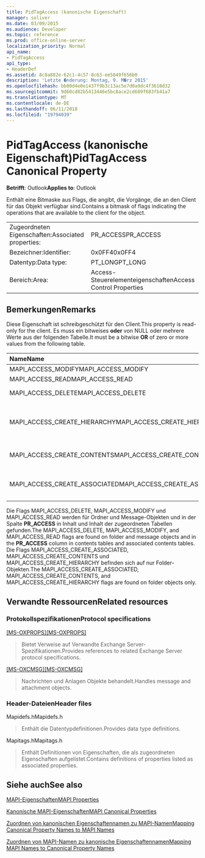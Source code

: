 ```yaml
---
title: PidTagAccess (kanonische Eigenschaft)
manager: soliver
ms.date: 03/09/2015
ms.audience: Developer
ms.topic: reference
ms.prod: office-online-server
localization_priority: Normal
api_name:
- PidTagAccess
api_type:
- HeaderDef
ms.assetid: 8c8a882e-62c1-4c57-8c63-ee5849f656b0
description: 'Letzte �nderung: Montag, 9. M�rz 2015'
ms.openlocfilehash: bb00d4e0e1437f9b3c13ac5e7d0a9dc4f3610d32
ms.sourcegitcommit: 9d60cd82b5413446e5bc8ace2cd689f683fb41a7
ms.translationtype: MT
ms.contentlocale: de-DE
ms.lasthandoff: 06/11/2018
ms.locfileid: "19794039"
---
```

# <a name="pidtagaccess-canonical-property"></a><span data-ttu-id="e644b-103">PidTagAccess (kanonische Eigenschaft)</span><span class="sxs-lookup"><span data-stu-id="e644b-103">PidTagAccess Canonical Property</span></span>

  
  
<span data-ttu-id="e644b-104">**Betrifft**: Outlook</span><span class="sxs-lookup"><span data-stu-id="e644b-104">**Applies to**: Outlook</span></span> 
  
<span data-ttu-id="e644b-105">Enthält eine Bitmaske aus Flags, die angibt, die Vorgänge, die an den Client für das Objekt verfügbar sind.</span><span class="sxs-lookup"><span data-stu-id="e644b-105">Contains a bitmask of flags indicating the operations that are available to the client for the object.</span></span>
  
|||
|:-----|:-----|
|<span data-ttu-id="e644b-106">Zugeordneten Eigenschaften:</span><span class="sxs-lookup"><span data-stu-id="e644b-106">Associated properties:</span></span>  <br/> |<span data-ttu-id="e644b-107">PR_ACCESS</span><span class="sxs-lookup"><span data-stu-id="e644b-107">PR_ACCESS</span></span>  <br/> |
|<span data-ttu-id="e644b-108">Bezeichner:</span><span class="sxs-lookup"><span data-stu-id="e644b-108">Identifier:</span></span>  <br/> |<span data-ttu-id="e644b-109">0x0FF4</span><span class="sxs-lookup"><span data-stu-id="e644b-109">0x0FF4</span></span>  <br/> |
|<span data-ttu-id="e644b-110">Datentyp:</span><span class="sxs-lookup"><span data-stu-id="e644b-110">Data type:</span></span>  <br/> |<span data-ttu-id="e644b-111">PT_LONG</span><span class="sxs-lookup"><span data-stu-id="e644b-111">PT_LONG</span></span>  <br/> |
|<span data-ttu-id="e644b-112">Bereich:</span><span class="sxs-lookup"><span data-stu-id="e644b-112">Area:</span></span>  <br/> |<span data-ttu-id="e644b-113">Access-Steuerelementeigenschaften</span><span class="sxs-lookup"><span data-stu-id="e644b-113">Access Control Properties</span></span>  <br/> |
   
## <a name="remarks"></a><span data-ttu-id="e644b-114">Bemerkungen</span><span class="sxs-lookup"><span data-stu-id="e644b-114">Remarks</span></span>

<span data-ttu-id="e644b-115">Diese Eigenschaft ist schreibgeschützt für den Client.</span><span class="sxs-lookup"><span data-stu-id="e644b-115">This property is read-only for the client.</span></span> <span data-ttu-id="e644b-116">Es muss ein bitweises **oder** von NULL oder mehrere Werte aus der folgenden Tabelle.</span><span class="sxs-lookup"><span data-stu-id="e644b-116">It must be a bitwise **OR** of zero or more values from the following table.</span></span> 
  
|<span data-ttu-id="e644b-117">**Name**</span><span class="sxs-lookup"><span data-stu-id="e644b-117">**Name**</span></span>|<span data-ttu-id="e644b-118">**Wert**</span><span class="sxs-lookup"><span data-stu-id="e644b-118">**Value**</span></span>|<span data-ttu-id="e644b-119">**Beschreibung**</span><span class="sxs-lookup"><span data-stu-id="e644b-119">**Description**</span></span>|
|:-----|:-----|:-----|
|<span data-ttu-id="e644b-120">MAPI_ACCESS_MODIFY</span><span class="sxs-lookup"><span data-stu-id="e644b-120">MAPI_ACCESS_MODIFY</span></span>  <br/> |<span data-ttu-id="e644b-121">0x00000001</span><span class="sxs-lookup"><span data-stu-id="e644b-121">0x00000001</span></span>  <br/> |<span data-ttu-id="e644b-122">Schreiben</span><span class="sxs-lookup"><span data-stu-id="e644b-122">Write</span></span>  <br/> |
|<span data-ttu-id="e644b-123">MAPI_ACCESS_READ</span><span class="sxs-lookup"><span data-stu-id="e644b-123">MAPI_ACCESS_READ</span></span>  <br/> |<span data-ttu-id="e644b-124">0x00000002</span><span class="sxs-lookup"><span data-stu-id="e644b-124">0x00000002</span></span>  <br/> |<span data-ttu-id="e644b-125">Lesen</span><span class="sxs-lookup"><span data-stu-id="e644b-125">Read</span></span>  <br/> |
|<span data-ttu-id="e644b-126">MAPI_ACCESS_DELETE</span><span class="sxs-lookup"><span data-stu-id="e644b-126">MAPI_ACCESS_DELETE</span></span>  <br/> |<span data-ttu-id="e644b-127">0 x 00000004</span><span class="sxs-lookup"><span data-stu-id="e644b-127">0x00000004</span></span>  <br/> |<span data-ttu-id="e644b-128">Löschen</span><span class="sxs-lookup"><span data-stu-id="e644b-128">Delete</span></span>  <br/> |
|<span data-ttu-id="e644b-129">MAPI_ACCESS_CREATE_HIERARCHY</span><span class="sxs-lookup"><span data-stu-id="e644b-129">MAPI_ACCESS_CREATE_HIERARCHY</span></span>  <br/> |<span data-ttu-id="e644b-130">0 x 00000008</span><span class="sxs-lookup"><span data-stu-id="e644b-130">0x00000008</span></span>  <br/> |<span data-ttu-id="e644b-131">Erstellen von Unterordnern im Ordner-Hierarchie</span><span class="sxs-lookup"><span data-stu-id="e644b-131">Create subfolders in the folder hierarchy</span></span>  <br/> |
|<span data-ttu-id="e644b-132">MAPI_ACCESS_CREATE_CONTENTS</span><span class="sxs-lookup"><span data-stu-id="e644b-132">MAPI_ACCESS_CREATE_CONTENTS</span></span>  <br/> |<span data-ttu-id="e644b-133">0 x 00000010</span><span class="sxs-lookup"><span data-stu-id="e644b-133">0x00000010</span></span>  <br/> |<span data-ttu-id="e644b-134">Erstellen von Nachrichten</span><span class="sxs-lookup"><span data-stu-id="e644b-134">Create content messages</span></span>  <br/> |
|<span data-ttu-id="e644b-135">MAPI_ACCESS_CREATE_ASSOCIATED</span><span class="sxs-lookup"><span data-stu-id="e644b-135">MAPI_ACCESS_CREATE_ASSOCIATED</span></span>  <br/> |<span data-ttu-id="e644b-136">0 x 00000020</span><span class="sxs-lookup"><span data-stu-id="e644b-136">0x00000020</span></span>  <br/> |<span data-ttu-id="e644b-137">Erstellen der zugeordnete von Nachrichten</span><span class="sxs-lookup"><span data-stu-id="e644b-137">Create associated content messages</span></span>  <br/> |
   
<span data-ttu-id="e644b-138">Die Flags MAPI_ACCESS_DELETE, MAPI_ACCESS_MODIFY und MAPI_ACCESS_READ werden für Ordner und Message-Objekten und in der Spalte **PR_ACCESS** in Inhalt und Inhalt der zugeordneten Tabellen gefunden.</span><span class="sxs-lookup"><span data-stu-id="e644b-138">The MAPI_ACCESS_DELETE, MAPI_ACCESS_MODIFY, and MAPI_ACCESS_READ flags are found on folder and message objects and in the **PR_ACCESS** column in contents tables and associated contents tables.</span></span> <span data-ttu-id="e644b-139">Die Flags MAPI_ACCESS_CREATE_ASSOCIATED, MAPI_ACCESS_CREATE_CONTENTS und MAPI_ACCESS_CREATE_HIERARCHY befinden sich auf nur Folder-Objekten.</span><span class="sxs-lookup"><span data-stu-id="e644b-139">The MAPI_ACCESS_CREATE_ASSOCIATED, MAPI_ACCESS_CREATE_CONTENTS, and MAPI_ACCESS_CREATE_HIERARCHY flags are found on folder objects only.</span></span> 
  
## <a name="related-resources"></a><span data-ttu-id="e644b-140">Verwandte Ressourcen</span><span class="sxs-lookup"><span data-stu-id="e644b-140">Related resources</span></span>

### <a name="protocol-specifications"></a><span data-ttu-id="e644b-141">Protokollspezifikationen</span><span class="sxs-lookup"><span data-stu-id="e644b-141">Protocol specifications</span></span>

<span data-ttu-id="e644b-142">[[MS-OXPROPS]](http://msdn.microsoft.com/library/f6ab1613-aefe-447d-a49c-18217230b148%28Office.15%29.aspx)</span><span class="sxs-lookup"><span data-stu-id="e644b-142">[[MS-OXPROPS]](http://msdn.microsoft.com/library/f6ab1613-aefe-447d-a49c-18217230b148%28Office.15%29.aspx)</span></span>
  
> <span data-ttu-id="e644b-143">Bietet Verweise auf Verwandte Exchange Server-Spezifikationen.</span><span class="sxs-lookup"><span data-stu-id="e644b-143">Provides references to related Exchange Server protocol specifications.</span></span>
    
<span data-ttu-id="e644b-144">[[MS-OXCMSG]](http://msdn.microsoft.com/library/7fd7ec40-deec-4c06-9493-1bc06b349682%28Office.15%29.aspx)</span><span class="sxs-lookup"><span data-stu-id="e644b-144">[[MS-OXCMSG]](http://msdn.microsoft.com/library/7fd7ec40-deec-4c06-9493-1bc06b349682%28Office.15%29.aspx)</span></span>
  
> <span data-ttu-id="e644b-145">Nachrichten und Anlagen Objekte behandelt.</span><span class="sxs-lookup"><span data-stu-id="e644b-145">Handles message and attachment objects.</span></span>
    
### <a name="header-files"></a><span data-ttu-id="e644b-146">Header-Dateien</span><span class="sxs-lookup"><span data-stu-id="e644b-146">Header files</span></span>

<span data-ttu-id="e644b-147">Mapidefs.h</span><span class="sxs-lookup"><span data-stu-id="e644b-147">Mapidefs.h</span></span>
  
> <span data-ttu-id="e644b-148">Enthält die Datentypdefinitionen.</span><span class="sxs-lookup"><span data-stu-id="e644b-148">Provides data type definitions.</span></span>
    
<span data-ttu-id="e644b-149">Mapitags.h</span><span class="sxs-lookup"><span data-stu-id="e644b-149">Mapitags.h</span></span>
  
> <span data-ttu-id="e644b-150">Enthält Definitionen von Eigenschaften, die als zugeordneten Eigenschaften aufgelistet.</span><span class="sxs-lookup"><span data-stu-id="e644b-150">Contains definitions of properties listed as associated properties.</span></span>
    
## <a name="see-also"></a><span data-ttu-id="e644b-151">Siehe auch</span><span class="sxs-lookup"><span data-stu-id="e644b-151">See also</span></span>



[<span data-ttu-id="e644b-152">MAPI-Eigenschaften</span><span class="sxs-lookup"><span data-stu-id="e644b-152">MAPI Properties</span></span>](mapi-properties.md)
  
[<span data-ttu-id="e644b-153">Kanonische MAPI-Eigenschaften</span><span class="sxs-lookup"><span data-stu-id="e644b-153">MAPI Canonical Properties</span></span>](mapi-canonical-properties.md)
  
[<span data-ttu-id="e644b-154">Zuordnen von kanonischen Eigenschaftennamen zu MAPI-Namen</span><span class="sxs-lookup"><span data-stu-id="e644b-154">Mapping Canonical Property Names to MAPI Names</span></span>](mapping-canonical-property-names-to-mapi-names.md)
  
[<span data-ttu-id="e644b-155">Zuordnen von MAPI-Namen zu kanonische Eigenschaftennamen</span><span class="sxs-lookup"><span data-stu-id="e644b-155">Mapping MAPI Names to Canonical Property Names</span></span>](mapping-mapi-names-to-canonical-property-names.md)

